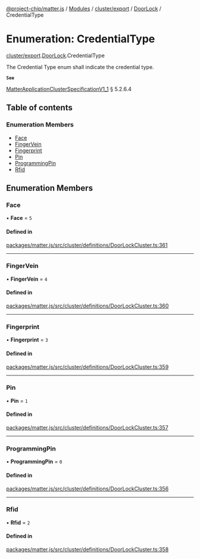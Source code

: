 [@project-chip/matter.js](../README.md) / [Modules](../modules.md) / [cluster/export](../modules/cluster_export.md) / [DoorLock](../modules/cluster_export.DoorLock.md) / CredentialType

# Enumeration: CredentialType

[cluster/export](../modules/cluster_export.md).[DoorLock](../modules/cluster_export.DoorLock.md).CredentialType

The Credential Type enum shall indicate the credential type.

**`See`**

[MatterApplicationClusterSpecificationV1_1](../interfaces/spec_export.MatterApplicationClusterSpecificationV1_1.md) § 5.2.6.4

## Table of contents

### Enumeration Members

- [Face](cluster_export.DoorLock.CredentialType.md#face)
- [FingerVein](cluster_export.DoorLock.CredentialType.md#fingervein)
- [Fingerprint](cluster_export.DoorLock.CredentialType.md#fingerprint)
- [Pin](cluster_export.DoorLock.CredentialType.md#pin)
- [ProgrammingPin](cluster_export.DoorLock.CredentialType.md#programmingpin)
- [Rfid](cluster_export.DoorLock.CredentialType.md#rfid)

## Enumeration Members

### Face

• **Face** = ``5``

#### Defined in

[packages/matter.js/src/cluster/definitions/DoorLockCluster.ts:361](https://github.com/project-chip/matter.js/blob/be83914/packages/matter.js/src/cluster/definitions/DoorLockCluster.ts#L361)

___

### FingerVein

• **FingerVein** = ``4``

#### Defined in

[packages/matter.js/src/cluster/definitions/DoorLockCluster.ts:360](https://github.com/project-chip/matter.js/blob/be83914/packages/matter.js/src/cluster/definitions/DoorLockCluster.ts#L360)

___

### Fingerprint

• **Fingerprint** = ``3``

#### Defined in

[packages/matter.js/src/cluster/definitions/DoorLockCluster.ts:359](https://github.com/project-chip/matter.js/blob/be83914/packages/matter.js/src/cluster/definitions/DoorLockCluster.ts#L359)

___

### Pin

• **Pin** = ``1``

#### Defined in

[packages/matter.js/src/cluster/definitions/DoorLockCluster.ts:357](https://github.com/project-chip/matter.js/blob/be83914/packages/matter.js/src/cluster/definitions/DoorLockCluster.ts#L357)

___

### ProgrammingPin

• **ProgrammingPin** = ``0``

#### Defined in

[packages/matter.js/src/cluster/definitions/DoorLockCluster.ts:356](https://github.com/project-chip/matter.js/blob/be83914/packages/matter.js/src/cluster/definitions/DoorLockCluster.ts#L356)

___

### Rfid

• **Rfid** = ``2``

#### Defined in

[packages/matter.js/src/cluster/definitions/DoorLockCluster.ts:358](https://github.com/project-chip/matter.js/blob/be83914/packages/matter.js/src/cluster/definitions/DoorLockCluster.ts#L358)
